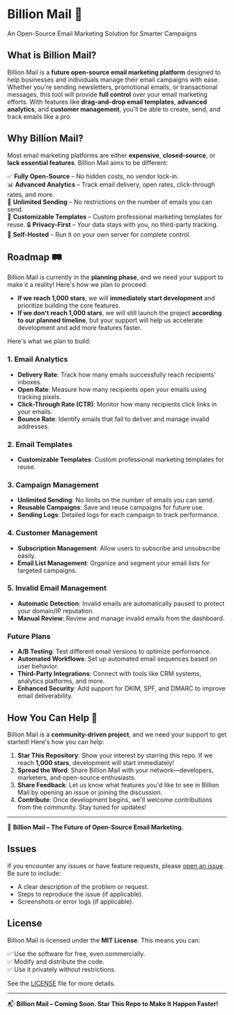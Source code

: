 # Billion Mail 📧

An Open-Source Email Marketing Solution for Smarter Campaigns

## What is Billion Mail?

Billion Mail is a **future open-source email marketing platform** designed to help businesses and individuals manage their email campaigns with ease. Whether you're sending newsletters, promotional emails, or transactional messages, this tool will provide **full control** over your email marketing efforts. With features like **drag-and-drop email templates**, **advanced analytics**, and **customer management**, you'll be able to create, send, and track emails like a pro.

## Why Billion Mail?

Most email marketing platforms are either **expensive**, **closed-source**, or **lack essential features**. Billion Mail aims to be different:

✅ **Fully Open-Source** – No hidden costs, no vendor lock-in.  
📊 **Advanced Analytics** – Track email delivery, open rates, click-through rates, and more.  
📧 **Unlimited Sending** – No restrictions on the number of emails you can send.  
🎨 **Customizable Templates** – Custom professional marketing templates for reuse.
🔒 **Privacy-First** – Your data stays with you, no third-party tracking.  
🚀 **Self-Hosted** – Run it on your own server for complete control.  

## Roadmap 🛤️

Billion Mail is currently in the **planning phase**, and we need your support to make it a reality! Here's how we plan to proceed:

- **If we reach 1,000 stars**, we will **immediately start development** and prioritize building the core features.  
- **If we don't reach 1,000 stars**, we will still launch the project **according to our planned timeline**, but your support will help us accelerate development and add more features faster.

Here's what we plan to build:

### 1. **Email Analytics**
- **Delivery Rate**: Track how many emails successfully reach recipients' inboxes.
- **Open Rate**: Measure how many recipients open your emails using tracking pixels.
- **Click-Through Rate (CTR)**: Monitor how many recipients click links in your emails.
- **Bounce Rate**: Identify emails that fail to deliver and manage invalid addresses.

### 2. **Email Templates**
- **Customizable Templates**: Custom professional marketing templates for reuse.

### 3. **Campaign Management**
- **Unlimited Sending**: No limits on the number of emails you can send.
- **Reusable Campaigns**: Save and reuse campaigns for future use.
- **Sending Logs**: Detailed logs for each campaign to track performance.

### 4. **Customer Management**
- **Subscription Management**: Allow users to subscribe and unsubscribe easily.
- **Email List Management**: Organize and segment your email lists for targeted campaigns.

### 5. **Invalid Email Management**
- **Automatic Detection**: Invalid emails are automatically paused to protect your domain/IP reputation.
- **Manual Review**: Review and manage invalid emails from the dashboard.

### Future Plans
- **A/B Testing**: Test different email versions to optimize performance.
- **Automated Workflows**: Set up automated email sequences based on user behavior.
- **Third-Party Integrations**: Connect with tools like CRM systems, analytics platforms, and more.
- **Enhanced Security**: Add support for DKIM, SPF, and DMARC to improve email deliverability.

## How You Can Help 🌟

Billion Mail is a **community-driven project**, and we need your support to get started! Here's how you can help:

1. **Star This Repository**: Show your interest by starring this repo. If we reach **1,000 stars**, development will start immediately!  
2. **Spread the Word**: Share Billion Mail with your network—developers, marketers, and open-source enthusiasts.  
3. **Share Feedback**: Let us know what features you'd like to see in Billion Mail by opening an issue or joining the discussion.  
4. **Contribute**: Once development begins, we'll welcome contributions from the community. Stay tuned for updates!

---

📧 **Billion Mail – The Future of Open-Source Email Marketing.**

## Issues

If you encounter any issues or have feature requests, please [open an issue](https://github.com/your-username/billion-mail/issues). Be sure to include:

- A clear description of the problem or request.
- Steps to reproduce the issue (if applicable).
- Screenshots or error logs (if applicable).

## License

Billion Mail is licensed under the **MIT License**. This means you can:

✅ Use the software for free, even commercially.  
✅ Modify and distribute the code.  
✅ Use it privately without restrictions.

See the [LICENSE](LICENSE) file for more details.

---

📬 **Billion Mail – Coming Soon. Star This Repo to Make It Happen Faster!**

